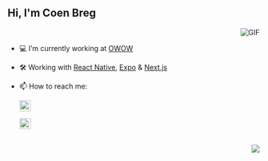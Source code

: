 ## Hi, I'm Coen Breg
<img align="right" alt="GIF" src="https://github-readme-stats.vercel.app/api?username=cjbreg&show_icons=true&theme=dark&count_private=true"  />
<br/>

- 💻 I’m currently working at [OWOW](https://owow.io/)
- 🛠️ Working with [React Native](https://reactnative.dev), [Expo](https://expo.dev) & [Next.js](https://nextjs.org/)
- 📫 How to reach me: <p>
    <a href="https://www.linkedin.com/in/coen-breg//">
    <img  alt="Coen's LinkedIn" width="22px" src="https://upload.wikimedia.org/wikipedia/commons/8/81/LinkedIn_icon.svg" />
    </a>

    
    <a href = "mailto: coenbreg@gmail.com">
        <img alt="Coen's email" height="22px" src="https://upload.wikimedia.org/wikipedia/commons/7/7e/Gmail_icon_%282020%29.svg" />
    </a>
</p>
<br/>
<img align="right" src="https://github-readme-stats.vercel.app/api/top-langs/?username=cjbreg&layout=compact&theme=dark&hide_border=false&count_private=true&langs_count=3" />
